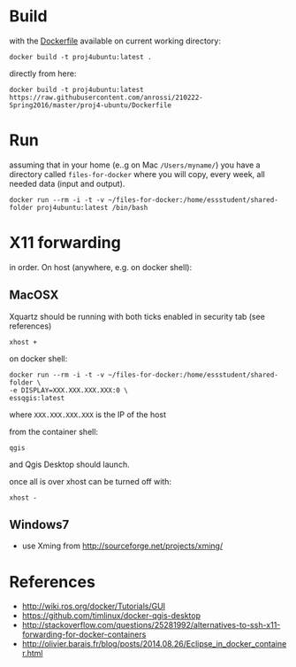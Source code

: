 # Build

with the [Dockerfile](Dockerfile) available on current working directory:

```
docker build -t proj4ubuntu:latest .
```

directly from here:

```
docker build -t proj4ubuntu:latest https://raw.githubusercontent.com/anrossi/210222-Spring2016/master/proj4-ubuntu/Dockerfile
```

# Run

assuming that in your home  (e..g on Mac ```/Users/myname/```) you have a directory called ```files-for-docker``` where you will copy, every week, all needed data (input and output).

```
docker run --rm -i -t -v ~/files-for-docker:/home/essstudent/shared-folder proj4ubuntu:latest /bin/bash
```

# X11 forwarding

in order. On host (anywhere, e.g. on docker shell):

## MacOSX

Xquartz should be running with both ticks enabled in security tab (see references)

```
xhost +
```

on docker shell:

```
docker run --rm -i -t -v ~/files-for-docker:/home/essstudent/shared-folder \
-e DISPLAY=XXX.XXX.XXX.XXX:0 \
essqgis:latest
```

where ```XXX.XXX.XXX.XXX``` is the IP of the host

from the container shell:

```
qgis
```

and Qgis Desktop should launch.

once all is over xhost can be turned off with:

```
xhost -
```

## Windows7

* use Xming from http://sourceforge.net/projects/xming/


# References

* http://wiki.ros.org/docker/Tutorials/GUI
* https://github.com/timlinux/docker-qgis-desktop
* http://stackoverflow.com/questions/25281992/alternatives-to-ssh-x11-forwarding-for-docker-containers
* http://olivier.barais.fr/blog/posts/2014.08.26/Eclipse_in_docker_container.html

